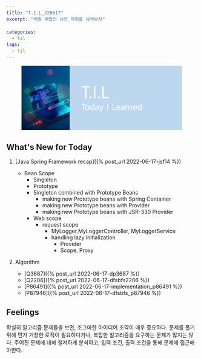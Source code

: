 ```yaml
---
title: "T.I.L_220617"
excerpt: "매일 매일의 나의 자취를 남겨보자"

categories:
  - til
tags:
  - til
---
```

<figure>
    <img src="/assets/images/til_image.png">
</figure>

## What's New for Today   
1. [Java Spring Framework recap]({% post_url 2022-06-17-jsf14 %})
    - Bean Scope
        - Singleton
        - Prototype
        - Singleton combined with Prototype Beans
            - making new Prototype beans with Spring Container
            - making new Prototype beans with Provider
            - making new Prototype beans with JSR-330 Provider
        - Web scope
            - request scope
                - MyLogger,MyLoggerController, MyLoggerService
                - handling lazy initialization
                    - Provider
                    - Scope, Proxy

3. Algorithm
    - [Q3687]({% post_url 2022-06-17-dp3687 %})
    - [Q2206]({% post_url 2022-06-17-dfsbfs2206 %}) 
    - [P86491]({% post_url 2022-06-17-implementation_p86491 %})
    - [P87946]({% post_url 2022-06-17-dfsbfs_p87946 %})
                
## Feelings
확실히 알고리즘 문제들을 보면, 조그마한 아이디어 조각이 매우 중요하다. 문제를 풀기 위해 먼가 거창한 로직이 필요하다거나, 복잡한 알고리즘을 요구하는 문제가 많지는 않다. 주어진 문제에 대해 철저하게 분석하고, 입력 조건, 출력 조건을 통해 문제에 접근해야한다.




